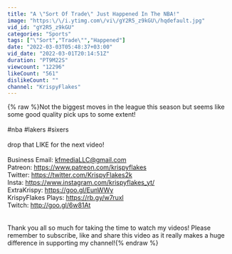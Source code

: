```yaml
---
title: "A \"Sort Of Trade\" Just Happened In The NBA!"
image: "https:\/\/i.ytimg.com\/vi\/gY2R5_z9kGU\/hqdefault.jpg"
vid_id: "gY2R5_z9kGU"
categories: "Sports"
tags: ["\"Sort","Trade\"","Happened"]
date: "2022-03-03T05:48:37+03:00"
vid_date: "2022-03-01T20:14:51Z"
duration: "PT9M22S"
viewcount: "12296"
likeCount: "561"
dislikeCount: ""
channel: "KrispyFlakes"
---
```

{% raw %}Not the biggest moves in the league this season but seems like some good quality pick ups to some extent!<br /><br />#nba #lakers #sixers<br /><br />drop that LIKE for the next video! <br /><br />Business Email: kfmediaLLC@gmail.com<br />Patreon: <a rel="nofollow" target="blank" href="https://www.patreon.com/krispyflakes">https://www.patreon.com/krispyflakes</a><br />Twitter: <a rel="nofollow" target="blank" href="https://twitter.com/KrispyFlakes2k">https://twitter.com/KrispyFlakes2k</a><br />Insta: <a rel="nofollow" target="blank" href="https://www.instagram.com/krispyflakes_yt/">https://www.instagram.com/krispyflakes_yt/</a><br />ExtraKrispy: <a rel="nofollow" target="blank" href="https://goo.gl/EunWWy">https://goo.gl/EunWWy</a><br />KrispyFlakes Plays: <a rel="nofollow" target="blank" href="https://rb.gy/w7ruxl">https://rb.gy/w7ruxl</a><br />Twitch: <a rel="nofollow" target="blank" href="http://goo.gl/6w81At">http://goo.gl/6w81At</a><br /><br /><br />Thank you all so much for taking the time to watch my videos! Please remember to subscribe, like and share this video as it really makes a huge difference in supporting my channel!{% endraw %}

